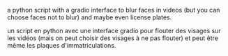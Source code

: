 a python script with a gradio interface to blur faces in videos (but you can choose faces not to blur) and maybe even license plates.

un script en python avec une interface gradio pour flouter des visages sur les vidéos (mais on peut choisir des visages à ne pas flouter) et peut être même les plaques d'immatriculations.
